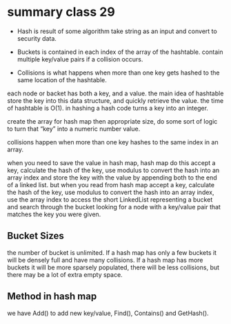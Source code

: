 # summary class 29

- Hash
is result of some algorithm take string as an input and convert to security  data.

- Buckets
is contained in each index of the array of the hashtable. contain multiple key/value pairs if a collision occurs.


- Collisions
is what happens when more than one key gets hashed to the same location of the hashtable.

each node or backet has both a key, and a value. the main idea of hashtable store the key into this data structure, and quickly retrieve the value. the time of hashtable is O(1). in hashing a hash code turns a key into an integer.

create the array for hash map then  appropriate size, do some sort of logic to turn that “key” into a numeric number value.

collisions happen when more than one key hashes to the same index in an array.

when you need to save the value in hash map, hash map do this accept a key, calculate the hash of the key, use modulus to convert the hash into an array index and store the key with the value by appending both to the end of a linked list. but when you read from hash map accept a key, calculate the hash of the key, use modulus to convert the hash into an array index, use the array index to access the short LinkedList representing a bucket and search through the bucket looking for a node with a key/value pair that matches the key you were given.

## Bucket Sizes
the number of bucket is unlimited. If a hash map has only a few buckets it will be densely full and have many collisions. If a hash map has more buckets it will be more sparsely populated, there will be less collisions, but there may be a lot of extra empty space.

## Method in hash map
we have Add() to add new key/value, Find(), Contains() and GetHash().

